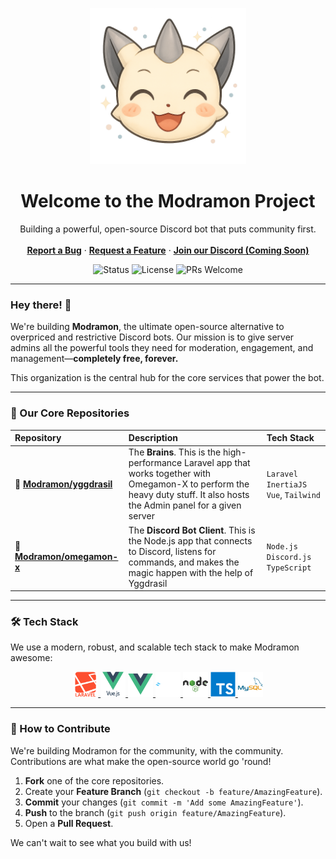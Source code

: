 <p align="center">
  <img src="https://raw.githubusercontent.com/Modramon/.github/main/modramon_smile.png" alt="Modramon Logo" width="250"/>
</p>

<h1 align="center">Welcome to the Modramon Project</h1>

<p align="center">
  Building a powerful, open-source Discord bot that puts community first.
  <br />
  <br />
  <a href="https://github.com/Modramon/yggdrasil/issues"><strong>Report a Bug</strong></a>
  ·
  <a href="https://github.com/Modramon/yggdrasil/issues"><strong>Request a Feature</strong></a>
  ·
  <a href="#"><strong>Join our Discord (Coming Soon)</strong></a>
</p>

<p align="center">
  <img src="https://img.shields.io/badge/Status-Online-green?style=for-the-badge" alt="Status" />
  <img src="https://img.shields.io/badge/License-MIT-blueviolet?style=for-the-badge" alt="License" />
  <img src="https://img.shields.io/badge/PRs-Welcome-yellow?style=for-the-badge" alt="PRs Welcome" />
</p>

---

### Hey there! 👋

We're building **Modramon**, the ultimate open-source alternative to overpriced and restrictive Discord bots. Our mission is to give server admins all the powerful tools they need for moderation, engagement, and management—**completely free, forever.**

This organization is the central hub for the core services that power the bot.

---

### 🚀 Our Core Repositories

| Repository                                                           | Description                                                                                                                                      | Tech Stack                      |
| :------------------------------------------------------------------- | :----------------------------------------------------------------------------------------------------------------------------------------------- | :------------------------------ |
| 🤖 **[Modramon/yggdrasil](https://github.com/Modramon/yggdrasil)** | The **Brains**. This is the high-performance Laravel app that works together with Omegamon-X to perform the heavy duty stuff. It also hosts the Admin panel for a given server | `Laravel` `InertiaJS` `Vue`, `Tailwind` |
| 🤖 **[Modramon/omegamon-x](https://github.com/Modramon/omegamon-x)** | The **Discord Bot Client**. This is the Node.js app that connects to Discord, listens for commands, and makes the magic happen with the help of Yggdrasil | `Node.js` `Discord.js` `TypeScript` |
---

### 🛠️ Tech Stack

We use a modern, robust, and scalable tech stack to make Modramon awesome:

<p align="center">
  <a href="https://laravel.com" target="_blank" rel="noreferrer"> <img src="https://raw.githubusercontent.com/devicons/devicon/master/icons/laravel/laravel-plain-wordmark.svg" alt="laravel" width="40" height="40"/> </a>
  <a href="https://vuejs.org/" target="_blank" rel="noreferrer"> <img src="https://raw.githubusercontent.com/devicons/devicon/master/icons/vuejs/vuejs-original-wordmark.svg" alt="vuejs" width="40" height="40"/> </a>
  <a href="https://inertiajs.com/" target="_blank" rel="noreferrer"> <img src="https://raw.githubusercontent.com/devicons/devicon/master/icons/vuejs/vuejs-original.svg" alt="inertia" width="40" height="40"/> </a>
  <a href="https://tailwindcss.com/" target="_blank" rel="noreferrer"> <img src="https://raw.githubusercontent.com/devicons/devicon/master/icons/tailwindcss/tailwindcss-original-wordmark.svg" alt="tailwind" width="40" height="40"/> </a>
  <a href="https://nodejs.org" target="_blank" rel="noreferrer"> <img src="https://raw.githubusercontent.com/devicons/devicon/master/icons/nodejs/nodejs-original-wordmark.svg" alt="nodejs" width="40" height="40"/> </a>
  <a href="https://www.typescriptlang.org/" target="_blank" rel="noreferrer"> <img src="https://raw.githubusercontent.com/devicons/devicon/master/icons/typescript/typescript-original.svg" alt="typescript" width="40" height="40"/> </a>
  <a href="https://www.mysql.com/" target="_blank" rel="noreferrer"> <img src="https://raw.githubusercontent.com/devicons/devicon/master/icons/mysql/mysql-original-wordmark.svg" alt="mysql" width="40" height="40"/> </a>
</p>

---

### 🤝 How to Contribute

We're building Modramon for the community, with the community. Contributions are what make the open-source world go 'round!

1.  **Fork** one of the core repositories.
2.  Create your **Feature Branch** (`git checkout -b feature/AmazingFeature`).
3.  **Commit** your changes (`git commit -m 'Add some AmazingFeature'`).
4.  **Push** to the branch (`git push origin feature/AmazingFeature`).
5.  Open a **Pull Request**.

We can't wait to see what you build with us!
